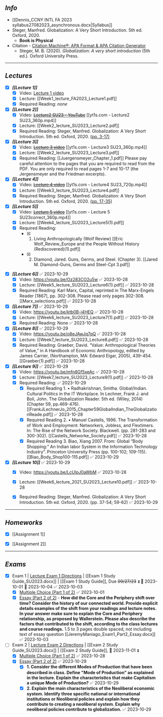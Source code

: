 ## *Info*
- [[Dennis_CCNY INTL FA 2023 syllabus27082023_asynchronous.docx|Syllabus]]
- Steger, Manfred. Globalization: A Very Short Introduction. 5th ed. Oxford, 2020.
	- **Book is Physical**
- Citation - [Citation Machine®: APA Format & APA Citation Generator](https://www.citationmachine.net/apa)
	- Steger, M. B. (2020). _Globalization: A very short introduction_ (5th ed.). Oxford University Press.

---
## *Lectures*
+ [x] ***[[Lecture 1]]***
	+ [x] Video: [Lecture 1 video](https://youtu.be/KlaFs4GtozE)
	+ [x] Lecture: [[Week1_lecture_FA2023_Lecture1.pdf]]
	+ [x] Required Reading: *none*

+ [x] ***[[Lecture 2]]***
	+ [x] Video: ~~[Lecture2 SU23 - YouTube](https://www.youtube.com/watch?v=gGv1ctDpi6U)~~ [[yt1s.com - Lecture2 SU23_360p.mp4]]
	+ [x] Lecture: [[Week2_lecture_SU2023_Lecture2.pdf]]
	+ [x] Required Reading: Steger, Manfred. Globalization: A Very Short Introduction. 5th ed. Oxford, 2020. <u>(pp. 3-17)</u>

+ [x] ***[[Lecture 3]]***
	+ [x] Video: ~~[Lecture 3 video](https://youtu.be/uFYZsHdO7XQ)~~ [[yt1s.com - Lecture3 SU23_360p.mp4]]
	+ [x] Lecture: [[Week2_lecture_SU2023_Lecture3.pdf]]
	+ [x] Required Reading: [[Juergensmeyer_Chapter_1.pdf]] 
	      Please pay careful attention to the pages that you are required to read from the PDF. You are only required to read pages 1-7 and 10-17 (the Jergensmeyer and the Friedman excerpts).

+ [x] ***[[Lecture 4]]***
	+ [x] Video: ~~[Lecture 4 video](https://youtu.be/zd_GI6s8R24)~~ [[yt1s.com - Lecture4 SU23_720p.mp4]]
	+ [x] Lecture: [[Week3_lecture_SU2023_Lecture4.pdf]]
	+ [x] Required Reading: Steger, Manfred. Globalization: A Very Short Introduction. 5th ed. Oxford, 2020. <u>(pp. 17-35)</u>

+ [x] ***[[Lecture 5]]***
	+ [x] Video: ~~[Lecture 5 video](https://youtu.be/R5-A2D_U478)~~ [[yt1s.com - Lecture 5 SU23correct_360p.mp4]]
	+ [x] Lecture: [[Week4_lecture_SU2023_Lecture5(1).pdf]]
	+ [x] Required Reading: 
		+ [x]  1. Living Anthropologically (Wolf Review) [[Eric Wolf_Review_Europe and the People Without History (Rediscovered)(1).pdf]]
		+ [x]  2. Diamond, Jared. Guns, Germs, and Steel. (Chapter 3). [[Jared M. Diamond-Guns, Germs and Steel-Cpt 3.pdf]]

- [x] ***[[Lecture 6]]*** ✅ 2023-10-29
	- [x] Video: https://youtu.be/Oz283CO2u5w ✅ 2023-10-28
	- [x] Lecture: [[Week5_lecture_SU2023_Lecture6(1).pdf]] ✅ 2023-10-28
	- [x] Required Reading: Karl Marx, Capital, reprinted in The Marx-Engels Reader [1867], pp. 302-308. Please read only pages 302-308. [[Marx_selections.pdf]] ✅ 2023-10-28

- [x] ***[[Lecture 7]]*** ✅ 2023-10-29
	- [x] Video: https://youtu.be/ktb0B-i4HEQ ✅ 2023-10-28
	- [x] Lecture: [[Week6_lecture_SU2023_Lecture7(1).pdf]] ✅ 2023-10-28
	- [x] Required Reading: None ✅ 2023-10-28

- [x] ***[[Lecture 8]]*** ✅ 2023-10-29
	- [x] Video: https://youtu.be/o8eJAwJq7qQ ✅ 2023-10-28
	- [x] Lecture: [[Week7_lecture_SU2023_Lecture8.pdf]] ✅ 2023-10-28
	- [x] Required Reading: Graeber, David. “Value: Anthropological Theories of Value,” in A Handbook of Economic Anthropology, edited by James Carrier, (Northampton, MA: Edward Elgar, 2005), 439-454. [[Graeber(1).pdf]] ✅ 2023-10-28

- [x] ***[[Lecture 9]]*** ✅ 2023-10-29
	- [x] Video: https://youtu.be/mfn8Gf5xeAc ✅ 2023-10-28
	- [x] Lecture: [[Week7_lecture_SU2023_Lecture9(1).pdf]] ✅ 2023-10-28
	- [x] Required Reading: ✅ 2023-10-29
		- [x] Required Reading 1. • Radhakrishnan, Smitha. Global/Indian. Cultural Politics in the IT Workplace. In Lechner, Frank J. and Boli, John. The Globalization Reader. 5th ed. (Wiley, 2014) (Chapter 59, pp.469-476). [[FrankJLechnerJo_2015_Chapter59GlobalIndian_TheGlobalizationReade.pdf]] ✅ 2023-10-28
		- [x] Required Reading 2. • Manuel Castells, 1996. The Transformation of Work and Employment: Networkers, Jobless, and Flextimers. In: The Rise of the Network Society. Blackwell. (pp. 281-283 and 300-302). [[Castells_Networke_Society.pdf]] ✅ 2023-10-28
		- [x] Required Reading 3. Biao, Xiang 2007. From: Global “Body Shopping:” An Indian labor System in the Information Technology Industry”. Princeton University Press (pp. 100-102; 109-115). [[Biao_Body_Shop100-115.pdf]] ✅ 2023-10-29

- [x] ***[[Lecture 10]]*** ✅ 2023-10-29
	- [x] Video: https://youtu.be/LcUlpJ0aWbM ✅ 2023-10-28
	- [x] Lecture: [[Week6_lecture_2021_SU2023_Lecture10.pdf]] ✅ 2023-10-28
	- [x] Required Reading: Steger, Manfred. Globalization: A Very Short Introduction. 5th ed. Oxford, 2020. (pp. 37-54; 59-62) ✅ 2023-10-29


---
## *Homeworks*
+ [x] [[Assignment 1]]
+ [x] [[Assignment 2]]


---
## *Exams*
- [x] Exam 1 | [Lecture Exam 1 Directions](https://youtu.be/ZgAT-VtTgYI) | [[Exam 1 Study Guide_SU2023.docx]] | [[Exam 1 Study Guide]], Due ~~09/27/23~~ ⏫ 🛫 2023-10-01 📅 2023-10-04 ✅ 2023-10-03
	- [x] <u>Multiple Choice (Part 1 of 2)</u> ✅ 2023-10-01
	- [x] <u>Essay (Part 2 of 2)</u> - **How did the Core and the Periphery shift over time? Consider the history of our connected world. Provide explicit details examples of the shift from your readings and lecture notes. In your answer make sure to explain the Core and Periphery relationship, as proposed by Wallerstein. Please also describe the factors that contributed to the shift, according to the class lectures and course readings.** 1.5 to 3 pages double spaced, not including text of essay question [[JeremyManiago_Exam1_Part2_Essay.docx]] ✅ 2023-10-03

- [ ] Exam 2 | [Lecture Exam 2 Directions](https://youtu.be/9v5-Uc8ayxw) | [[Exam 2 Study Guide_SU2023.docx]] | [[Exam 2 Study Guide]], 📅 2023-11-01 ⏫ 
	- [x] <u>Multiple Choice (Part 1 of 2)</u> ✅ 2023-10-28
	- [x] <u>Essay (Part 2 of 2)</u> ✅ 2023-10-29
		- [x] **1. Consider the different Modes of Production that have been described in class. Define "Mode of Production" as explained in the lecture. Explain the characteristics that make Capitalism a unique Mode of Production?** ✅ 2023-10-29
		- [x] **2. Explain the main characteristics of the Neoliberal economic system. Identify three specific national or international institutions or Neoliberal policies and explain how they contribute to creating a neoliberal system. Explain why neoliberal policies contribute to globalization.** ✅ 2023-10-29